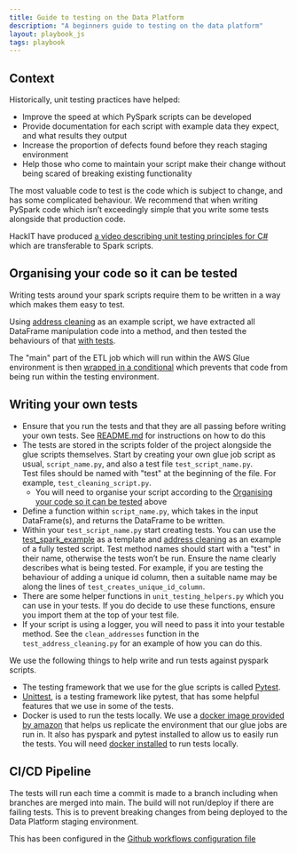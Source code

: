 ```yaml
---
title: Guide to testing on the Data Platform
description: "A beginners guide to testing on the data platform"
layout: playbook_js
tags: playbook
---
```


## Context

Historically, unit testing practices have helped:
- Improve the speed at which PySpark scripts can be developed
- Provide documentation for each script with example data they 
  expect, and what results they output 
- Increase the proportion of defects found before they reach staging environment
- Help those who come to maintain your script make their change without being scared 
  of breaking existing functionality

The most valuable code to test is the code which is subject to change, 
and has some complicated behaviour. We recommend that when writing PySpark 
code which isn’t exceedingly simple that you write some tests alongside that production code.

HackIT have produced [a video describing unit testing principles for C#][unit_testing_principles] 
which are transferable to Spark scripts.

## Organising your code so it can be tested

Writing tests around your spark scripts require them to be written in a way which makes them easy to test.

Using [address cleaning][address_cleaning] as an example script, we have
extracted all DataFrame manipulation code into a method, and then tested
the behaviours of that [with tests][tests_example].

The "main" part of the ETL job which will run within the AWS Glue environment
is then [wrapped in a conditional][main_script_example] which prevents
that code from being run within the testing environment.


## Writing your own tests

- Ensure that you run the tests and that they are all passing before writing your own tests. 
See [README.md][readme] for instructions on how to do this
- The tests are stored in the scripts folder of the project alongside the glue scripts themselves. 
Start by creating your own glue job script as usual, `script_name.py`, and also a test file `test_script_name.py`.  
Test files should be named with "test" at the beginning of the file. For example, `test_cleaning_script.py`.
  - You will need to organise your script according to the [Organising your code so it can be tested](#organising-your-code-so-it-can-be-tested) above
- Define a function within `script_name.py`, which takes in the input DataFrame(s), and returns the DataFrame to be written.
- Within your `test_script_name.py` start creating tests. 
  You can use the [test_spark_example][test_spark_example] as a template and [address cleaning][address_cleaning] as an example of a fully tested script. 
  Test method names should start with a "test" in their name, otherwise the tests won’t be run. 
  Ensure the name clearly describes what is being tested. 
  For example, if you are testing the behaviour of adding a unique id column, then a suitable name may be along the lines of `test_creates_unique_id_column`.
- There are some helper functions in `unit_testing_helpers.py` which you can use in your tests. 
  If you do decide to use these functions, ensure you import them at the top of your test file.
- If your script is using a logger, you will need to pass it into your testable method. 
  See the `clean_addresses` function in the `test_address_cleaning.py` for an example of how you can do this. 

We use the following things to help write and run tests against pyspark scripts.

- The testing framework that we use for the glue scripts is called [Pytest][pytest].
- [Unittest][unittest], is a testing framework like pytest, that has some helpful features that we use in some of the tests.
- Docker is used to run the tests locally. 
  We use a [docker image provided by amazon][aws_docker_docs] that helps us replicate the environment that our glue jobs are run in. 
  It also has pyspark and pytest installed to allow us to easily run the tests. You will need [docker installed][docker] to run tests locally.

## CI/CD Pipeline

The tests will run each time a commit is made to a branch including when branches are merged into main.
The build will not run/deploy if there are failing tests. 
This is to prevent breaking changes from being deployed to the Data Platform staging environment.

This has been configured in the [Github workflows configuration file][github_workflows_configuration]

[address_cleaning]: https://github.com/LBHackney-IT/Data-Platform/blob/2e4a89e280c326576a976b4f28c9b7faaa691ea4/scripts/address_cleaning.py#L16-L99
[test_spark_example]: https://github.com/LBHackney-IT/Data-Platform/blob/main/scripts/test_spark_example.py
[tests_example]: https://github.com/LBHackney-IT/Data-Platform/blob/2e4a89e280c326576a976b4f28c9b7faaa691ea4/scripts/test_address_cleaning.py#L7-L15
[main_script_example]: https://github.com/LBHackney-IT/Data-Platform/blob/2e4a89e280c326576a976b4f28c9b7faaa691ea4/scripts/address_cleaning.py#L103-L140
[unittest]: https://docs.python.org/3/library/unittest.html
[aws_docker_docs]: https://aws.amazon.com/blogs/big-data/developing-aws-glue-etl-jobs-locally-using-a-container/
[pytest]: https://docs.pytest.org/en/6.2.x/contents.html
[readme]: https://github.com/LBHackney-IT/Data-Platform/blob/main/scripts/README.md
[docker]: https://docs.docker.com/get-docker/
[unit_testing_principles]: https://www.youtube.com/embed/M-_F_Tr6paQ
[github_workflows_configuration]: https://github.com/LBHackney-IT/Data-Platform/blob/main/.github/workflows/data_platform_stg.yml
